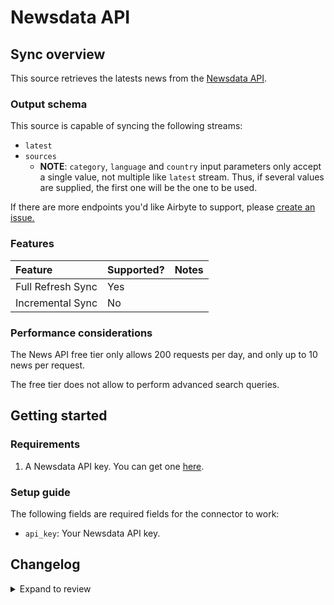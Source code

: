 # Newsdata API

## Sync overview

This source retrieves the latests news from the [Newsdata API](https://newsdata.io/).

### Output schema

This source is capable of syncing the following streams:

- `latest`
- `sources`
  - **NOTE**: `category`, `language` and `country` input parameters only accept a single value, not multiple like `latest` stream.
    Thus, if several values are supplied, the first one will be the one to be used.

If there are more endpoints you'd like Airbyte to support, please [create an issue.](https://github.com/airbytehq/airbyte/issues/new/choose)

### Features

| Feature           | Supported? | Notes |
| :---------------- | ---------- | :---- |
| Full Refresh Sync | Yes        |       |
| Incremental Sync  | No         |       |

### Performance considerations

The News API free tier only allows 200 requests per day, and only up to 10
news per request.

The free tier does not allow to perform advanced search queries.

## Getting started

### Requirements

1. A Newsdata API key. You can get one [here](https://newsdata.io/register).

### Setup guide

The following fields are required fields for the connector to work:

- `api_key`: Your Newsdata API key.

## Changelog

<details>
  <summary>Expand to review</summary>

| Version | Date       | Pull Request                                             | Subject                                                                         |
| :------ | :--------- | :------------------------------------------------------- | :------------------------------------------------------------------------------ |
| 0.1.14 | 2024-08-03 | [43271](https://github.com/airbytehq/airbyte/pull/43271) | Update dependencies |
| 0.1.13 | 2024-07-27 | [42783](https://github.com/airbytehq/airbyte/pull/42783) | Update dependencies |
| 0.1.12 | 2024-07-20 | [42378](https://github.com/airbytehq/airbyte/pull/42378) | Update dependencies |
| 0.1.11 | 2024-07-13 | [41791](https://github.com/airbytehq/airbyte/pull/41791) | Update dependencies |
| 0.1.10 | 2024-07-10 | [41567](https://github.com/airbytehq/airbyte/pull/41567) | Update dependencies |
| 0.1.9 | 2024-07-09 | [41138](https://github.com/airbytehq/airbyte/pull/41138) | Update dependencies |
| 0.1.8 | 2024-07-06 | [40852](https://github.com/airbytehq/airbyte/pull/40852) | Update dependencies |
| 0.1.7 | 2024-06-25 | [40361](https://github.com/airbytehq/airbyte/pull/40361) | Update dependencies |
| 0.1.6 | 2024-06-22 | [40082](https://github.com/airbytehq/airbyte/pull/40082) | Update dependencies |
| 0.1.5 | 2024-06-06 | [39160](https://github.com/airbytehq/airbyte/pull/39160) | [autopull] Upgrade base image to v1.2.2 |
| 0.1.4 | 2024-05-28 | [38731](https://github.com/airbytehq/airbyte/pull/38731) | Make compatible with the builder |
| 0.1.3 | 2024-04-19 | [37203](https://github.com/airbytehq/airbyte/pull/37203) | Upgrade to CDK 0.80.0 and manage dependencies with Poetry. |
| 0.1.2 | 2024-04-15 | [37203](https://github.com/airbytehq/airbyte/pull/37203) | Base image migration: remove Dockerfile and use the python-connector-base image |
| 0.1.1 | 2024-04-12 | [37203](https://github.com/airbytehq/airbyte/pull/37203) | schema descriptions |
| 0.1.0 | 2022-10-21 | [18576](https://github.com/airbytehq/airbyte/pull/18576) | 🎉 New Source: Newsdata |

</details>
